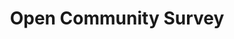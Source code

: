 ---
identification: '321544578'
title: Open Community Survey
description: The Open Community Survey project creates transparent reports supported by a direct collection of personal perspectives from LA residents to help The LA Department of Neighborhood Empowerment (empowerla.org) and the Los Angeles Neighborhood Councils (NCs) to understand how constituents are interacting with, and what they need from, their websites.<br /><br /> Current project&#58 NC website survey; Most NCs do not have access or resources to hire technical experts necessary to create a citywide survey so that they can use the data to create inclusive websites targeted towards the needs of their specific communities. Working with EmpowerLA and NCs, Hack for LA is providing the workforce and expertise to design and implement this survey that will give NCs a tool to understand the overall needs of their community -- beyond the people already involved in NCs.
image: projects/open-community-survey.jpg
alt: 'Open Community Survey and three participants.'
image-hero: /projects/open-community-survey-hero.jpg
alt-hero: 'Silhouette of buildings and houses with different colours.'
leadership:
  - name: Bonnie Wolfe
    role: Agile Coach
    links:
      slack: 'https://hackforla.slack.com/team/UE1UG1YFP'
      github: 'https://github.com/ExperimentsInHonesty'
    picture: https://avatars.githubusercontent.com/ExperimentsInHonesty
  - name: Phoebe Ng
    role: UX Researcher
    links:
      slack: 'https://hackforla.slack.com/team/U01GTRX0H7X'
      github: 'https://github.com/phoebeng'
    picture: https://avatars.githubusercontent.com/phoebeng
links:
  - name: GitHub
    url: 'https://github.com/hackforla/community-survey-nc-websites'
  - name: Slack
    url: 'https://hackforla.slack.com/archives/C01H0HUDMCK'
  - name: Getting Started
    url: 'https://github.com/hackforla/community-survey-nc-websites/projects/1#card-51519391'
looking:
  - category: PM
    skill: Product Manager
  - category: PM
    skill: Product Owner
  - category: Data
    skill: Data Scientists
location:
  - Los Angeles
  - Remote
partner: EmpowerLA, various Neighborhood Councils (e.g., Westlake NC)
tools: 'ArcGIS surveys, Google Docs, Zoom'
visible: true
vertical: 'Citizen Engagement'
status: Active
---